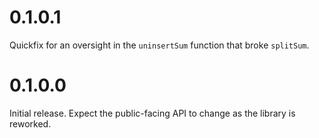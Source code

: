 # 0.1.0.1

Quickfix for an oversight in the `uninsertSum` function that broke
`splitSum`.

# 0.1.0.0

Initial release.  Expect the public-facing API to change as the
library is reworked.
